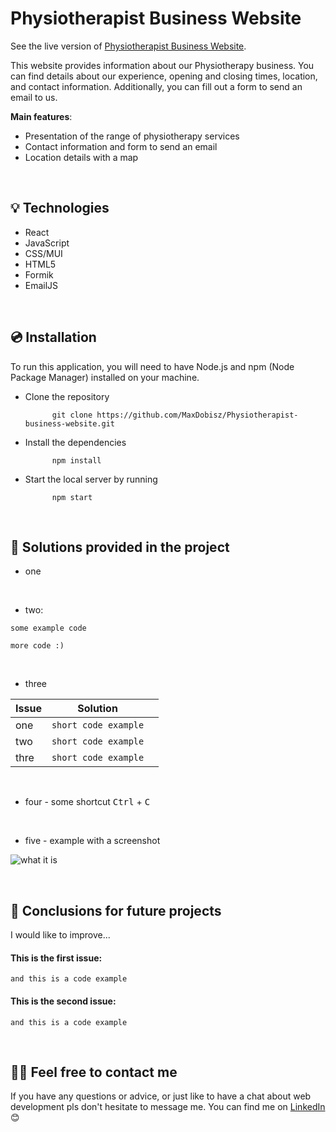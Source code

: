 # Physiotherapist Business Website

See the live version of [Physiotherapist Business Website](https://www.alejandrotorresphysiotherapy.com/).

This website provides information about our Physiotherapy business. You can find details about our experience, opening and closing times, location, and contact information. Additionally, you can fill out a form to send an email to us.

**Main features**:
- Presentation of the range of physiotherapy services
- Contact information and form to send an email
- Location details with a map


&nbsp;
 
## 💡 Technologies
- React
- JavaScript
- CSS/MUI
- HTML5
- Formik
- EmailJS



&nbsp;


 
## 💿 Installation

To run this application, you will need to have Node.js and npm (Node Package Manager) installed on your machine.

- Clone the repository

            git clone https://github.com/MaxDobisz/Physiotherapist-business-website.git

- Install the dependencies

            npm install

- Start the local server by running

            npm start


&nbsp;
 
## 🤔 Solutions provided in the project

- one

 &nbsp;

- two:
```
some example code

more code :)
```
 &nbsp;

- three

| Issue                     | Solution                       |     |
| ------------------------- | -----------------------------  | --- |
| one                       | `short code example`           |     |
| two                       | `short code example`           |     |
| thre                      | `short code example`           |     |

 &nbsp;
 
- four - some shortcut <kbd>Ctrl</kbd> + <kbd>C</kbd>

 &nbsp;
 
- five - example with a screenshot
<img alt='what it is' src="https://via.placeholder.com/500x200" />


&nbsp;

## 💭 Conclusions for future projects

I would like to improve...

#### This is the first issue:
```
and this is a code example
```

#### This is the second issue:
```
and this is a code example
```


&nbsp;

## 🙋‍♂️ Feel free to contact me
If you have any questions or advice, or just like to have a chat about web development pls don't hesitate to message me.  You can find me on [LinkedIn](https://www.linkedin.com/in/maxdobisz/) :blush:
